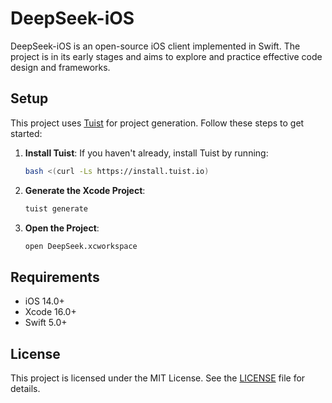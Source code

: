 # DeepSeek-iOS

DeepSeek-iOS is an open-source iOS client implemented in Swift. The project is in its early stages and aims to explore and practice effective code design and frameworks.

## Setup

This project uses [Tuist](https://tuist.io/) for project generation. Follow these steps to get started:

1. **Install Tuist**: If you haven't already, install Tuist by running:
   ```bash
   bash <(curl -Ls https://install.tuist.io)
   ```

2. **Generate the Xcode Project**:
   ```bash
   tuist generate
   ```

3. **Open the Project**:
   ```bash
   open DeepSeek.xcworkspace
   ```

## Requirements

- iOS 14.0+
- Xcode 16.0+
- Swift 5.0+

## License

This project is licensed under the MIT License. See the [LICENSE](LICENSE) file for details.
